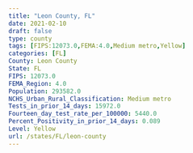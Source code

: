 ```yaml
---
title: "Leon County, FL"
date: 2021-02-10
draft: false
type: county
tags: [FIPS:12073.0,FEMA:4.0,Medium metro,Yellow]
categories: [FL]
County: Leon County
State: FL
FIPS: 12073.0
FEMA_Region: 4.0
Population: 293582.0
NCHS_Urban_Rural_Classification: Medium metro
Tests_in_prior_14_days: 15972.0
Fourteen_day_test_rate_per_100000: 5440.0
Percent_Positivity_in_prior_14_days: 0.089
Level: Yellow
url: /states/FL/leon-county
---
```



